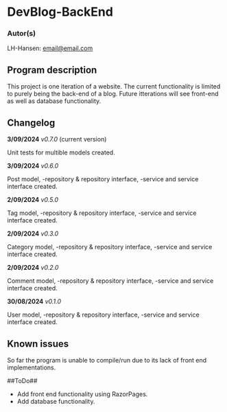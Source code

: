# DevBlog-BackEnd

### Autor(s)
LH-Hansen: email@email.com

## Program description
This project is one iteration of a website. The current functionality is limited to purely being the back-end of a blog. Future itterations will see front-end as well as database functionality.

## Changelog
__3/09/2024__
*v0.7.0* (current version)

Unit tests for multible models created.

__3/09/2024__
*v0.6.0*

Post model, -repository & repository interface, -service and service interface created.

__2/09/2024__
*v0.5.0*

Tag model, -repository & repository interface, -service and service interface created.

__2/09/2024__
*v0.3.0* 

Category model, -repository & repository interface, -service and service interface created.

**2/09/2024**
*v0.2.0*

Comment model, -repository & repository interface, -service and service interface created.

**30/08/2024**
*v0.1.0*

User model, -repository & repository interface, -service and service interface created.

## Known issues
So far the program is unable to compile/run due to its lack of front end implementations.

##ToDo##
- Add front end functionality using RazorPages.
- Add database functionality.


